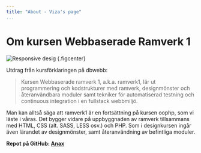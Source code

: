 ```yaml
---
title: "About - Viza's page"
...
```

Om kursen Webbaserade Ramverk 1
=========================

![Responsive desig](../htdocs/image/responsive-website-design.gif) {.figcenter}

Utdrag från kursförklaringen på dbwebb:

> Kursen Webbaserade ramverk 1, a.k.a. ramverk1, lär ut programmering och kodstrukturer med ramverk,
> designmönster och återanvändbara moduler samt tekniker för automatiserad testning och continuous
> integration i en fullstack webbmiljö.

Man kan alltså säga att ramverk1 är en fortsättning på kursen oophp, som vi läste i våras. Det bygger vidare
på uppbyggnaden av ramverk tillsammans med HTML, CSS (alt. SASS, LESS osv.) och PHP. Som i designkursen ingår
även lärandet av designmönster, samt återanvändning av befintliga moduler.

**Repot på GitHub: [Anax](https://github.com/vihd14/Anax "Anax")**
